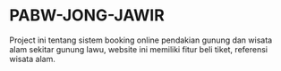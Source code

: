 # PABW-JONG-JAWIR
Project ini tentang sistem booking online pendakian gunung dan wisata alam sekitar gunung lawu, website ini memiliki fitur beli tiket, referensi wisata alam.

